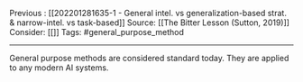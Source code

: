 Previous : [[202201281635-1 - General intel. vs generalization-based strat. & narrow-intel. vs task-based]] 
Source: [[The Bitter Lesson (Sutton, 2019)]]
Consider: [[]]
Tags: #general_purpose_method 
______________

General purpose methods are considered standard today. They are applied to any modern AI systems. 